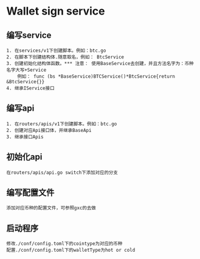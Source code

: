 # Wallet sign service

## 编写service
    1. 在services/v1下创建脚本。例如：btc.go
    2. 在脚本下创建结构体.随意取名，例如： BtcService
    3. 创建初始化结构体函数。*** 注意： 使用BaseService去创建，并且方法名字为：币种名字大写+Service
        例如： func (bs *BaseService)BTCService()*BtcService{return &BtcService{}}
    4. 继承IService接口

## 编写api 
    1. 在routers/apis/v1下创建脚本。例如：btc.go
    2. 创建对应Api接口体，并继承BaseApi
    3. 继承接口Apis

## 初始化api
    在routers/apis/api.go switch下添加对应的分支
    
## 编写配置文件
    添加对应币种的配置文件，可参照gxc的去做

## 启动程序
    修改./conf/config.toml下的cointype为对应的币种
    配置./conf/config.toml下的walletType为hot or cold
    